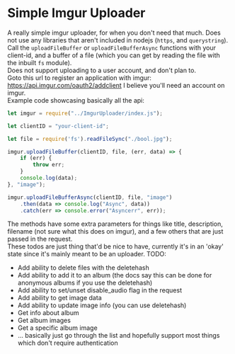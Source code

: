 # Simple Imgur Uploader
A really simple imgur uploader, for when you don't need that much. Does not use any libraries that aren't included in nodejs (`https`, and `querystring`).  
Call the `uploadFileBuffer` or `uploadFileBufferAsync` functions with your client-id, and a buffer of a file (which you can get by reading the file with the inbuilt `fs` module).  
Does not support uploading to a user account, and don't plan to.  
Goto this url to register an application with imgur: https://api.imgur.com/oauth2/addclient I believe you'll need an account on imgur.  
Example code showcasing basically all the api:  
```js
let imgur = require("../ImgurUploader/index.js");

let clientID = "your-client-id";

let file = require('fs').readFileSync("./bool.jpg");

imgur.uploadFileBuffer(clientID, file, (err, data) => {
    if (err) {
        throw err;
    }
    console.log(data);
}, "image");

imgur.uploadFileBufferAsync(clientID, file, "image")
    .then(data => console.log("Async", data))
    .catch(err => console.error("Asyncerr", err));
```
The methods have some extra parameters for things like title, description, filename (not sure what this does on imgur), and a few others that are just passed in the request.  
These todos are just thing that'd be nice to have, currently it's in an 'okay' state since it's mainly meant to be an uploader.
TODO:  
- Add ability to delete files with the deletehash  
- Add ability to add it to an album (the docs say this can be done for anonymous albums if you use the deletehash)  
- Add ability to set/unset disable_audio flag in the request  
- Add ability to get image data  
- Add ability to update image info (you can use deletehash)  
- Get info about album  
- Get album images  
- Get a specific album image  
- ... basically just go through the list and hopefully support most things which don't require authentication